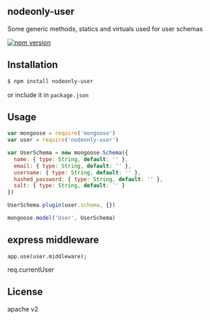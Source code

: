 ## nodeonly-user

Some generic methods, statics and virtuals used for user schemas

[![npm version](https://badge.fury.io/js/nodeonly-user.svg)](http://badge.fury.io/js/nodeonly-user)

## Installation

```sh
$ npm install nodeonly-user
```

or include it in `package.json`

## Usage

```js
var mongoose = require('mongoose')
var user = require('nodeonly-user')

var UserSchema = new mongoose.Schema({
  name: { type: String, default: '' },
  email: { type: String, default: '' },
  username: { type: String, default: '' },
  hashed_password: { type: String, default: '' },
  salt: { type: String, default: '' }
})

UserSchema.plugin(user.schema, {})

mongoose.model('User', UserSchema)
```


## express middleware

```
app.use(user.middleware);
```

req.currentUser

## License

apache v2
